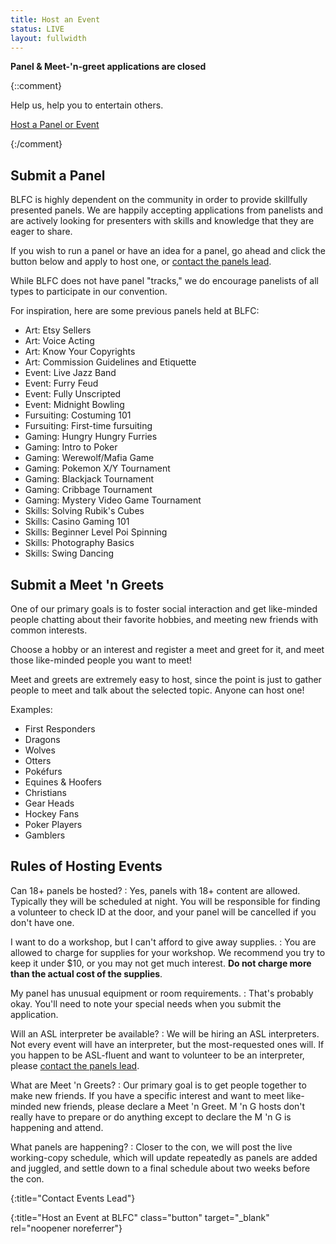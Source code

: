 ```yaml
---
title: Host an Event
status: LIVE
layout: fullwidth
---
```


<div class="one-full bg-one textcenter">
<div class="page-wrapper">

**Panel &amp; Meet-'n-greet applications are closed**

{::comment}

Help us, help you to entertain others.

[Host a Panel or Event][signuplink]

{:/comment}


</div>
</div>



<div class="one-full bg-two">
<div class="page-wrapper">

## Submit a Panel

BLFC is highly dependent on the community in order to provide skillfully presented panels. We are happily accepting applications from panelists and are actively looking for presenters with skills and knowledge that they are eager to share.

If you wish to run a panel or have an idea for a panel, go ahead and click the button below and apply to host one, or [contact the panels lead][contactevents].

While BLFC does not have panel "tracks," we do encourage panelists of all types to participate in our convention.

For inspiration, here are some previous panels held at BLFC:

- Art: Etsy Sellers
- Art: Voice Acting
- Art: Know Your Copyrights
- Art: Commission Guidelines and Etiquette
- Event: Live Jazz Band
- Event: Furry Feud
- Event: Fully Unscripted
- Event: Midnight Bowling
- Fursuiting: Costuming 101
- Fursuiting: First-time fursuiting
- Gaming: Hungry Hungry Furries
- Gaming: Intro to Poker
- Gaming: Werewolf/Mafia Game
- Gaming: Pokemon X/Y Tournament
- Gaming: Blackjack Tournament
- Gaming: Cribbage Tournament
- Gaming: Mystery Video Game Tournament
- Skills: Solving Rubik's Cubes
- Skills: Casino Gaming 101
- Skills: Beginner Level Poi Spinning
- Skills: Photography Basics
- Skills: Swing Dancing

</div>
</div>




<div class="one-full bg-three">
<div class="page-wrapper">

## Submit a Meet 'n Greets

One of our primary goals is to foster social interaction and get like-minded people chatting about their favorite hobbies, and meeting new friends with common interests.

Choose a hobby or an interest and register a meet and greet for it, and meet those like-minded people you want to meet!

Meet and greets are extremely easy to host, since the point is just to gather people to meet and talk about the selected topic. Anyone can host one!

Examples:

- First Responders
- Dragons
- Wolves
- Otters
- Pokéfurs
- Equines &amp; Hoofers
- Christians
- Gear Heads
- Hockey Fans
- Poker Players
- Gamblers

</div>
</div>




<div class="one-full bg-two">
<div class="page-wrapper">

## Rules of Hosting Events

<div class="accordion-list">

Can 18+ panels be hosted?
: Yes, panels with 18+ content are allowed. Typically they will be scheduled at night. You will be responsible for finding a volunteer to check ID at the door, and your panel will be cancelled if you don't have one.

I want to do a workshop, but I can't afford to give away supplies.
: You are allowed to charge for supplies for your workshop. We recommend you try to keep it under $10, or you may not get much interest. **Do not charge more than the actual cost of the supplies**.

My panel has unusual equipment or room requirements.
: That's probably okay. You'll need to note your special needs when you submit the application.

Will an ASL interpreter be available?
: We will be hiring an ASL interpreters. Not every event will have an interpreter, but the most-requested ones will. If you happen to be ASL-fluent and want to volunteer to be an interpreter, please [contact the panels lead][contactevents].

What are Meet 'n Greets?
: Our primary goal is to get people together to make new friends. If you have a specific interest and want to meet like-minded new friends, please declare a Meet 'n Greet. M 'n G hosts don't really have to prepare or do anything except to declare the M 'n G is happening and attend.

What panels are happening?
: Closer to the con, we will post the live working-copy schedule, which will update repeatedly as panels are added and juggled, and settle down to a final schedule about two weeks before the con.

</div>

</div>
</div>

[contactevents]: /contact/
{:title="Contact Events Lead"}

[signuplink]: https://docs.google.com/forms/d/e/1FAIpQLSe4bfsDydMyg8Koj1D67I2P4ZixboELcM1tfb2F3cPYuaDm8Q/viewform?usp=send_form
{:title="Host an Event at BLFC" class="button" target="_blank" rel="noopener noreferrer"}

